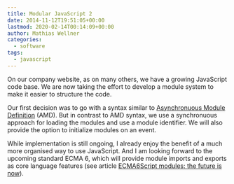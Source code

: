 ```yaml
---
title: Modular JavaScript 2
date: 2014-11-12T19:51:05+00:00
lastmod: 2020-02-14T00:14:09+00:00
author: Mathias Wellner
categories:
  - software
tags:
  - javascript
---
```

On our company website, as on many others, we have a growing JavaScript code base. We are now taking the effort to develop a module system to make it easier to structure the code. 
<!--more-->

Our first decision was to go with a syntax similar to <a href="http://requirejs.org/docs/whyamd.html" title="AMD" target="_blank">Asynchronuous Module Definition</a> (AMD). But in contrast to AMD syntax, we use a synchronuous approach for loading the modules and use a module identifier. We will also provide the option to initialize modules on an event. 

While implementation is still ongoing, I already enjoy the benefit of a much more organised way to use JavaScript. And I am looking forward to the upcoming standard ECMA 6, which will provide module imports and exports as core language features (see article <a href="http://www.2ality.com/2013/07/es6-modules.html" target="_blank">ECMA6Script modules: the future is now</a>).